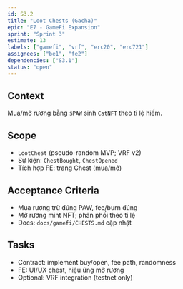 ```yaml
---
id: S3.2
title: "Loot Chests (Gacha)"
epic: "E7 - GameFi Expansion"
sprint: "Sprint 3"
estimate: 13
labels: ["gamefi", "vrf", "erc20", "erc721"]
assignees: ["be1", "fe2"]
dependencies: ["S3.1"]
status: "open"
---
```


## Context
Mua/mở rương bằng `$PAW` sinh `CatNFT` theo tỉ lệ hiếm.

## Scope
- `LootChest` (pseudo-random MVP; VRF v2)
- Sự kiện: `ChestBought`, `ChestOpened`
- Tích hợp FE: trang Chest (mua/mở)

## Acceptance Criteria
- Mua rương trừ đúng PAW, fee/burn đúng
- Mở rương mint NFT; phân phối theo tỉ lệ
- Docs: `docs/gamefi/CHESTS.md` cập nhật

## Tasks
- Contract: implement buy/open, fee path, randomness
- FE: UI/UX chest, hiệu ứng mở rương
- Optional: VRF integration (testnet only)

